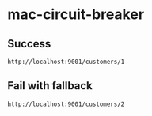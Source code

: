 # mac-circuit-breaker


## Success 
```
http://localhost:9001/customers/1 
```

## Fail with fallback
```
http://localhost:9001/customers/2
```